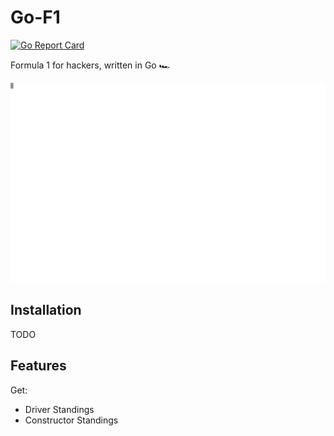 # Go-F1

[![Go Report Card](https://goreportcard.com/badge/github.com/AidanFogarty/go-f1)](https://goreportcard.com/report/github.com/AidanFogarty/go-f1)

Formula 1 for hackers, written in Go 🏎️

![Standings Example](./assets/standings.svg)

## Installation

TODO

## Features

Get:
- Driver Standings
- Constructor Standings
